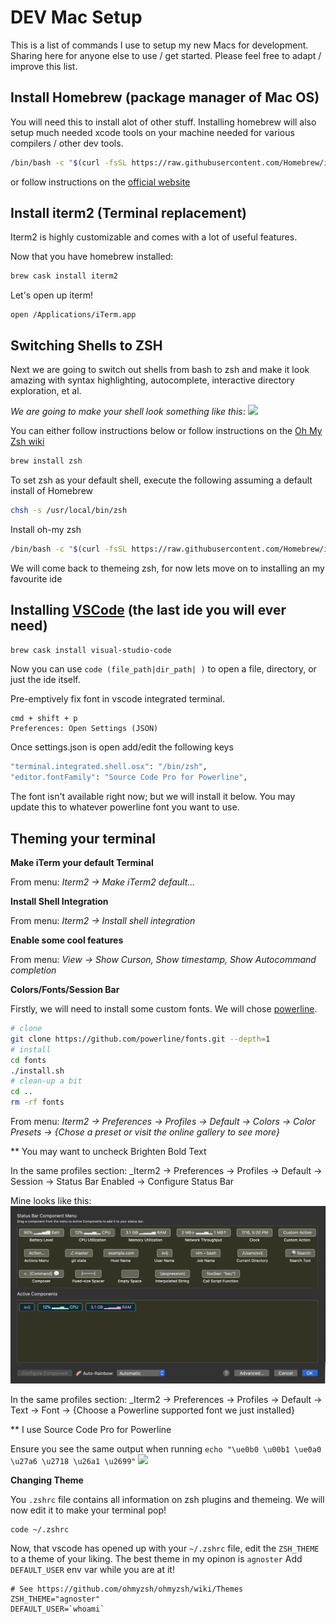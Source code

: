 # DEV Mac Setup

This is a list of commands I use to setup my new Macs for development.
Sharing here for anyone else to use / get started.
Please feel free to adapt / improve this list.

## Install Homebrew (package manager of Mac OS)
You will need this to install alot of other stuff.
Installing homebrew will also setup much needed xcode tools on your machine needed for various compilers / other dev tools.
```bash
/bin/bash -c "$(curl -fsSL https://raw.githubusercontent.com/Homebrew/install/master/install.sh)"
```
or follow instructions on the [official website](https://brew.sh/)

## Install iterm2 (Terminal replacement)
Iterm2 is highly customizable and comes with a lot of useful features.

Now that you have homebrew installed:
```bash
brew cask install iterm2
```

Let's open up iterm!
```
open /Applications/iTerm.app
```


## Switching Shells to ZSH
Next we are going to switch out shells from bash to zsh and make it look amazing with syntax highlighting, autocomplete, interactive directory exploration, et al.

_We are going to make your shell look something like this_:
![](https://cloud.githubusercontent.com/assets/2618447/6316862/70f58fb6-ba03-11e4-82c9-c083bf9a6574.png)

You can either follow instructions below or follow instructions on the [Oh My Zsh wiki](https://github.com/ohmyzsh/ohmyzsh/wiki)

```bash
brew install zsh
```
To set zsh as your default shell, execute the following assuming a default install of Homebrew
```bash
chsh -s /usr/local/bin/zsh
```

Install oh-my zsh
```bash
/bin/bash -c "$(curl -fsSL https://raw.githubusercontent.com/Homebrew/install/master/install.sh)"
```

We will come back to themeing zsh, for now lets move on to installing an my favourite ide

## Installing [VSCode](https://code.visualstudio.com/) (the last ide you will ever need)
```bash
brew cask install visual-studio-code
```
Now you can use `code (file_path|dir_path| )` to open a file, directory, or just the ide itself.



Pre-emptively fix font in vscode integrated terminal.
```
cmd + shift + p
Preferences: Open Settings (JSON)
```

Once settings.json is open add/edit the following keys
```bash
"terminal.integrated.shell.osx": "/bin/zsh",
"editor.fontFamily": "Source Code Pro for Powerline",
```

The font isn't available right now; but we will install it below.
You may update this to whatever powerline font you want to use.


## Theming your terminal

**Make iTerm your default Terminal**

From menu: _Iterm2 -> Make iTerm2 default..._



**Install Shell Integration**

From menu: _Iterm2 -> Install shell integration_



**Enable some cool features**

From menu: _View -> Show Curson, Show timestamp, Show Autocommand completion_



**Colors/Fonts/Session Bar**

Firstly, we will need to install some custom fonts.
We will chose [powerline](https://github.com/powerline/fonts).
```bash
# clone
git clone https://github.com/powerline/fonts.git --depth=1
# install
cd fonts
./install.sh
# clean-up a bit
cd ..
rm -rf fonts
```


From menu: _Iterm2 -> Preferences -> Profiles -> Default -> Colors -> Color Presets -> {Chose a preset or visit the online gallery to see more}_

** You may want to uncheck Brighten Bold Text

In the same profiles section: _Iterm2 -> Preferences -> Profiles -> Default -> Session -> Status Bar Enabled -> Configure Status Bar

Mine looks like this:
![](status_bar.png)


In the same profiles section: _Iterm2 -> Preferences -> Profiles -> Default -> Text -> Font -> {Choose a Powerline supported font we just installed}

** I use Source Code Pro for Powerline

Ensure you see the same output
when running `echo "\ue0b0 \u00b1 \ue0a0 \u27a6 \u2718 \u26a1 \u2699"`
![](https://gist.githubusercontent.com/agnoster/3712874/raw/characters.png)


**Changing Theme**

You `.zshrc` file contains all information on zsh plugins and themeing. We will now edit it to make your terminal pop!

```shell
code ~/.zshrc
```

Now, that vscode has opened up with your `~/.zshrc` file,
edit the `ZSH_THEME` to a theme of your liking. The best theme in my opinon is `agnoster`
Add `DEFAULT_USER` env var while you are at it!
```
# See https://github.com/ohmyzsh/ohmyzsh/wiki/Themes
ZSH_THEME="agnoster"
DEFAULT_USER=`whoami`
```


